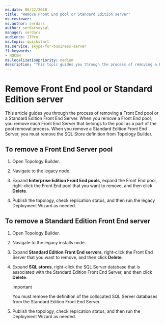 ```yaml
---
ms.date: 06/22/2018
title: "Remove Front End pool or Standard Edition server"
ms.reviewer: 
ms.author: serdars
author: serdarsoysal
manager: serdars
audience: ITPro
ms.topic: quickstart
ms.service: skype-for-business-server
f1.keywords:
- NOCSH
ms.localizationpriority: medium
description: "This topic guides you through the process of removing a Front End pool or a Standard Edition Front End Server. When you remove a Front End pool, you remove each Front End Server that belongs to the pool as a part of the pool removal process. When you remove a Standard Edition Front End Server, you must remove the SQL Store definition from Topology Builder."
---
```


# Remove Front End pool or Standard Edition server

This article guides you through the process of removing a Front End pool or a Standard Edition Front End Server. When you remove a Front End pool, you remove each Front End Server that belongs to the pool as a part of the pool removal process. When you remove a Standard Edition Front End Server, you must remove the SQL Store definition from Topology Builder.
  
## To remove a Front End Server pool

1. Open Topology Builder.
    
2. Navigate to the legacy node.
    
3. Expand **Enterprise Edition Front End pools**, expand the Front End pool, right-click the Front End pool that you want to remove, and then click **Delete**.
    
4. Publish the topology, check replication status, and then run the legacy Deployment Wizard as needed. 
    
## To remove a Standard Edition Front End server

1. Open Topology Builder.
    
2. Navigate to the legacy installs node.
    
3. Expand **Standard Edition Front End servers**, right-click the Front End Server that you want to remove, and then click **Delete**.
    
4. Expand **SQL stores**, right-click the SQL Server database that is associated with the Standard Edition Front End Server, and then click **Delete**.
    
    > [!IMPORTANT]
    > You must remove the definition of the collocated SQL Server databases from the Standard Edition Front End Server. 
  
5. Publish the topology, check replication status, and then run the Deployment Wizard as needed. 
    


